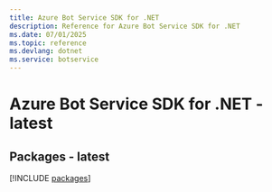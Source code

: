 ```yaml
---
title: Azure Bot Service SDK for .NET
description: Reference for Azure Bot Service SDK for .NET
ms.date: 07/01/2025
ms.topic: reference
ms.devlang: dotnet
ms.service: botservice
---
```

# Azure Bot Service SDK for .NET - latest
## Packages - latest
[!INCLUDE [packages](bot-service-index.md)]